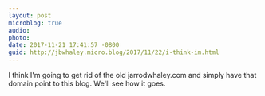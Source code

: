 ```yaml
---
layout: post
microblog: true
audio: 
photo: 
date: 2017-11-21 17:41:57 -0800
guid: http://jbwhaley.micro.blog/2017/11/22/i-think-im.html
---
```

I think I'm going to get rid of the old jarrodwhaley.com and simply have that domain point to this blog. We'll see how it goes.
